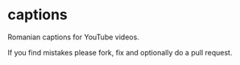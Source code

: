 captions
========

Romanian captions for YouTube videos.

If you find mistakes please fork, fix and optionally do a pull request.